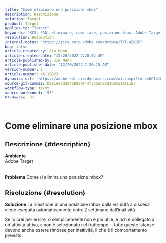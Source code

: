 ```yaml
---
title: "Come eliminare una posizione mbox"
description: Descrizione
solution: Target
product: Target
applies-to: "Target"
keywords: "KCS, FAQ, eliminare, come fare, posizione mbox, Adobe Target"
resolution: Resolution
internal-notes: "https://jira.corp.adobe.com/browse/TNT-42085"
bug: false
article-created-by: Jim Menn
article-created-date: "12/20/2022 7:20:02 AM"
article-published-by: Jim Menn
article-published-date: "12/20/2022 7:26:15 AM"
version-number: 2
article-number: KA-19623
dynamics-url: "https://adobe-ent.crm.dynamics.com/main.aspx?forceUCI=1&pagetype=entityrecord&etn=knowledgearticle&id=44a08eb7-3680-ed11-81ac-6045bd006704"
source-git-commit: b801e42d384bb98b444f3b5dc8cd169c51f211b7
workflow-type: tm+mt
source-wordcount: '93'
ht-degree: 3%

---
```


# Come eliminare una posizione mbox

## Descrizione {#description}

<b>Ambiente</b>
<br>Adobe Target<br><br><br>
<b>Problema</b>
Come si elimina una posizione mbox?


## Risoluzione {#resolution}


<b>Soluzione</b>
La rimozione di una posizione mbox dalla visibilità a discesa viene eseguita automaticamente entro 2 settimane dall’inattività.

Se lo crei per errore, o semplicemente non è più utile, e non è collegato a un&#39;attività attiva, o non è selezionato nel frattempo— tutte queste istanze devono anche essere rimosse per inattività, il che è il comportamento previsto.
